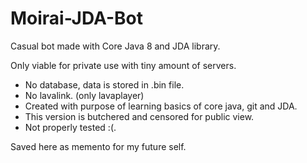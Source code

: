 # Moirai-JDA-Bot
Casual bot made with Core Java 8 and JDA library. 

Only viable for private use with tiny amount of servers.

- No database, data is stored in .bin file.
- No lavalink. (only lavaplayer)
- Created with purpose of learning basics of core java, git and JDA.
- This version is butchered and censored for public view.
- Not properly tested :(.

Saved here as memento for my future self.

